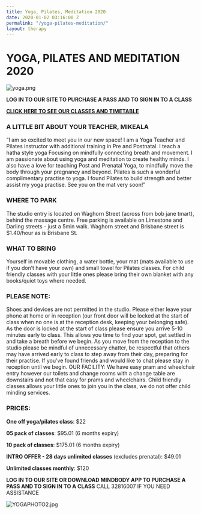 ```yaml
---
title: Yoga, Pilates, Meditation 2020
date: 2020-01-02 03:16:00 Z
permalink: "/yoga-pilates-meditation/"
layout: therapy
---
```


# YOGA, PILATES AND MEDITATION 2020
![yoga.png](/uploads/yoga.png)

**LOG IN TO OUR SITE TO PURCHASE A PASS AND TO SIGN IN TO A CLASS**

**[CLICK HERE TO SEE OUR CLASSES AND TIMETABLE](https://ipswichmassage.com.au/timetable/)**

### A LITTLE BIT ABOUT YOUR TEACHER, MIKEALA
“I am so excited to meet you in our new space! 
I am a Yoga Teacher and Pilates instructor with additional training in Pre and Postnatal. I teach a hatha style yoga Focusing on mindfully connecting breath and movement. I am passionate about using yoga and meditation to create healthy minds.
I also have a love for teaching Post and Prenatal Yoga, to mindfully move the body through your pregnancy and beyond.
Pilates is such a wonderful complimentary practise to yoga. I found Pilates to build strength and better assist my yoga practise. See you on the mat very soon!”

### WHERE TO PARK
The studio entry is located on Waghorn Street (across from bob jane tmart), behind the massage centre. 
Free parking is available on Limestone and Darling streets - just a 5min walk. Waghorn street and Brisbane street is $1.40/hour as is Brisbane St.

### WHAT TO BRING
Yourself in movable clothing, a water bottle, your mat (mats available to use if you don’t have your own) and small towel for Pilates classes.
For child friendly classes with your little ones please bring their own blanket with any books/quiet toys where needed.

### PLEASE NOTE:
Shoes and devices are not permitted in the studio. Please either leave your phone at home or in reception (our front door will be locked at the start of class when no one is at the reception desk, keeping your belonging safe).
As the door is locked at the start of class please ensure you arrive 5-10 minutes early to class. This allows you time to find your spot, get settled in and take a breath before we begin. As you move from the reception to the studio please be mindful of unnecessary chatter, be respectful that others may have arrived early to class to step away from their day, preparing for their practise. If you’ve found friends and would like to chat please stay in reception until we begin. 
OUR FACILITY:
We have easy pram and wheelchair entry however our toilets and change rooms with a change table are downstairs and not that easy for prams and wheelchairs. Child friendly classes allows your little ones to join you in the class, we do not offer child minding services.

### PRICES: 
**One off yoga/pilates class**: $22

**05 pack of classes**: $95.01 (6 months expiry)

**10 pack of classes**: $175.01 (6 months expiry)

**INTRO OFFER - 28 days unlimited classes** (excludes prenatal): $49.01 

**Unlimited classes monthly**: $120 

**LOG IN TO OUR SITE OR DOWNLOAD MINDBODY APP TO PURCHASE A PASS AND TO SIGN IN TO A CLASS**  CALL 32816007 IF YOU NEED ASSISTANCE 

![YOGAPHOTO2.jpg](/uploads/YOGAPHOTO2.jpg)